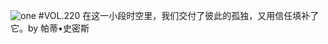 ![one](http://image.wufazhuce.com/FtQREG5UQMlhuogSIKl6KZ4D3umH)
#VOL.220
在这一小段时空里，我们交付了彼此的孤独，又用信任填补了它。by 帕蒂•史密斯
